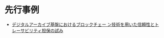 # 先行事例

- [デジタルアーカイブ基盤におけるブロックチェー
ン技術を用いた信頼性とトレーサビリティ担保の試み](https://www.jstage.jst.go.jp/article/jsda/7/s2/7_s83/_pdf/-char/ja)